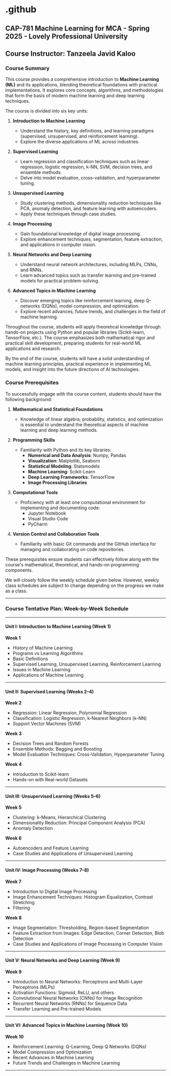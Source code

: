 # .github
## CAP-781 Machine Learning for MCA - Spring 2025 - Lovely Professional University

**Course Instructor: Tanzeela Javid Kaloo**
---

### **Course Summary**  

This course provides a comprehensive introduction to **Machine Learning (ML)** and its applications, blending theoretical foundations with practical implementations. It explores core concepts, algorithms, and methodologies that form the basis of modern machine learning and deep learning techniques.  

The course is divided into six key units:  

1. **Introduction to Machine Learning**  
   - Understand the history, key definitions, and learning paradigms (supervised, unsupervised, and reinforcement learning).  
   - Explore the diverse applications of ML across industries.  

2. **Supervised Learning**  
   - Learn regression and classification techniques such as linear regression, logistic regression, k-NN, SVM, decision trees, and ensemble methods.  
   - Delve into model evaluation, cross-validation, and hyperparameter tuning.  

3. **Unsupervised Learning**  
   - Study clustering methods, dimensionality reduction techniques like PCA, anomaly detection, and feature learning with autoencoders.  
   - Apply these techniques through case studies.  

4. **Image Processing**  
   - Gain foundational knowledge of digital image processing.  
   - Explore enhancement techniques, segmentation, feature extraction, and applications in computer vision.  

5. **Neural Networks and Deep Learning**  
   - Understand neural network architectures, including MLPs, CNNs, and RNNs.  
   - Learn advanced topics such as transfer learning and pre-trained models for practical problem-solving.  

6. **Advanced Topics in Machine Learning**  
   - Discover emerging topics like reinforcement learning, deep Q-networks (DQNs), model compression, and optimization.  
   - Explore recent advances, future trends, and challenges in the field of machine learning.  

Throughout the course, students will apply theoretical knowledge through hands-on projects using Python and popular libraries (Scikit-learn, TensorFlow, etc.). The course emphasizes both mathematical rigor and practical skill development, preparing students for real-world ML applications and research.  

By the end of the course, students will have a solid understanding of machine learning principles, practical experience in implementing ML models, and insight into the future directions of AI technologies.


### **Course Prerequisites**  

To successfully engage with the course content, students should have the following background:  

1. **Mathematical and Statistical Foundations**  
   - Knowledge of linear algebra, probability, statistics, and optimization is essential to understand the theoretical aspects of machine learning and deep learning methods.  

2. **Programming Skills**  
   - Familiarity with Python and its key libraries:  
     - **Numerical and Data Analysis**: Numpy, Pandas  
     - **Visualization**: Matplotlib, Seaborn  
     - **Statistical Modeling**: Statsmodels  
     - **Machine Learning**: Scikit-Learn  
     - **Deep Learning Frameworks**: TensorFlow  
     - **Image Processing Libraries**  

3. **Computational Tools**  
   - Proficiency with at least one computational environment for implementing and documenting code:  
     - Jupyter Notebook  
     - Visual Studio Code  
     - PyCharm  

4. **Version Control and Collaboration Tools**  
   - Familiarity with basic Git commands and the GitHub interface for managing and collaborating on code repositories.  

These prerequisites ensure students can effectively follow along with the course's mathematical, theoretical, and hands-on programming components.


We will closely follow the weekly schedule given below. However, weekly class schedules are subject to change depending on the progress we make as a class. 

---

### **Course Tentative Plan: Week-by-Week Schedule**  
---

#### **Unit I: Introduction to Machine Learning (Week 1)**  
**Week 1**  
- History of Machine Learning  
- Programs vs Learning Algorithms  
- Basic Definitions  
- Supervised Learning, Unsupervised Learning, Reinforcement Learning  
- Issues in Machine Learning  
- Applications of Machine Learning  

---

#### **Unit II: Supervised Learning (Weeks 2–4)**  
**Week 2**  
- Regression: Linear Regression, Polynomial Regression  
- Classification: Logistic Regression, k-Nearest Neighbors (k-NN)  
- Support Vector Machines (SVM)  

**Week 3**  
- Decision Trees and Random Forests  
- Ensemble Methods: Bagging and Boosting  
- Model Evaluation Techniques: Cross-Validation, Hyperparameter Tuning  

**Week 4**  
- Introduction to Scikit-learn  
- Hands-on with Real-world Datasets  

---

#### **Unit III: Unsupervised Learning (Weeks 5–6)**  
**Week 5**  
- Clustering: k-Means, Hierarchical Clustering  
- Dimensionality Reduction: Principal Component Analysis (PCA)  
- Anomaly Detection  

**Week 6**  
- Autoencoders and Feature Learning  
- Case Studies and Applications of Unsupervised Learning  

---

#### **Unit IV: Image Processing (Weeks 7–8)**  
**Week 7**  
- Introduction to Digital Image Processing  
- Image Enhancement Techniques: Histogram Equalization, Contrast Stretching  
- Filtering  

**Week 8**  
- Image Segmentation: Thresholding, Region-based Segmentation  
- Feature Extraction from Images: Edge Detection, Corner Detection, Blob Detection  
- Case Studies and Applications of Image Processing in Computer Vision  

---

#### **Unit V: Neural Networks and Deep Learning (Week 9)**  
**Week 9**  
- Introduction to Neural Networks: Perceptrons and Multi-Layer Perceptrons (MLPs)  
- Activation Functions: Sigmoid, ReLU, and others  
- Convolutional Neural Networks (CNNs) for Image Recognition  
- Recurrent Neural Networks (RNNs) for Sequence Data  
- Transfer Learning and Pre-trained Models  

---

#### **Unit VI: Advanced Topics in Machine Learning (Week 10)**  
**Week 10**  
- Reinforcement Learning: Q-Learning, Deep Q Networks (DQNs)  
- Model Compression and Optimization  
- Recent Advances in Machine Learning  
- Future Trends and Challenges in Machine Learning  

---
